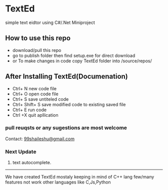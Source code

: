 # TextEd
 simple text eidtor using C#/.Net Miniproject 

## How to use this repo
* download/pull this repo
* go to publish folder then find setup.exe for direct download
* or To make changes in code copy TextEd folder into /source/repos/   

## After Installing TextEd(Documenation)
* Ctrl+ N new code file 
* Ctrl+ O open code file
* Ctrl+ S save untiteled code 
* Ctrl+ Shift+ S save modified code to existing saved file
* Ctrl+ E run code
* Ctrl +X quit apllication

### pull reuqsts or any sugestions are most welcome
Contact: 99shaileshu@gmail.com

### Next Update
1. text autocomplete.

-------------------------------------
We have created TextEd mostaly keeping in mind of C++ lang few/many features not work other languages like C,Js,Python


